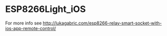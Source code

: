 # ESP8266Light_iOS

For more info see http://lukagabric.com/esp8266-relay-smart-socket-with-ios-app-remote-control/

